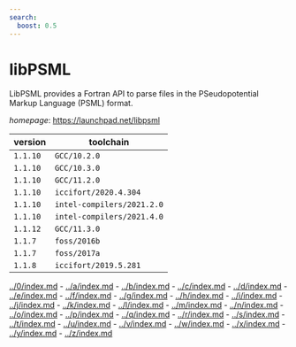 ```yaml
---
search:
  boost: 0.5
---
```

# libPSML

LibPSML provides a Fortran API to parse files in the  PSeudopotential Markup Language (PSML) format.

*homepage*: <https://launchpad.net/libpsml>

version | toolchain
--------|----------
``1.1.10`` | ``GCC/10.2.0``
``1.1.10`` | ``GCC/10.3.0``
``1.1.10`` | ``GCC/11.2.0``
``1.1.10`` | ``iccifort/2020.4.304``
``1.1.10`` | ``intel-compilers/2021.2.0``
``1.1.10`` | ``intel-compilers/2021.4.0``
``1.1.12`` | ``GCC/11.3.0``
``1.1.7`` | ``foss/2016b``
``1.1.7`` | ``foss/2017a``
``1.1.8`` | ``iccifort/2019.5.281``

[../0/index.md](0) - [../a/index.md](a) - [../b/index.md](b) - [../c/index.md](c) - [../d/index.md](d) - [../e/index.md](e) - [../f/index.md](f) - [../g/index.md](g) - [../h/index.md](h) - [../i/index.md](i) - [../j/index.md](j) - [../k/index.md](k) - [../l/index.md](l) - [../m/index.md](m) - [../n/index.md](n) - [../o/index.md](o) - [../p/index.md](p) - [../q/index.md](q) - [../r/index.md](r) - [../s/index.md](s) - [../t/index.md](t) - [../u/index.md](u) - [../v/index.md](v) - [../w/index.md](w) - [../x/index.md](x) - [../y/index.md](y) - [../z/index.md](z)

